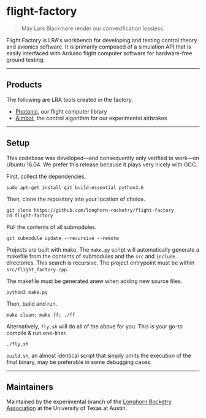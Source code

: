 # flight-factory

> May Lars Blackmore render our convexification lossless.

Flight Factory is LRA's workbench for developing and testing control theory and
avionics software. It is primarily composed of a simulation API that is easily
interfaced with Arduino flight computer software for hardware-free ground testing.

---

## Products

The following are LRA tools created in the factory.

* [Photonic](https://github.com/longhorn-rocketry/photonic), our flight computer
library
* [Aimbot](https://github.com/longhorn-rocketry/aimbot), the control algorithm
for our experimental airbrakes

---

## Setup

This codebase was developed⁠—and consequently only verified to work⁠—on
Ubuntu 16.04. We prefer this release because it plays very nicely with GCC.

First, collect the dependencies.

```
sudo apt-get install git build-essential python3.6
```

Then, clone the repository into your location of choice.

```
git clone https://github.com/longhorn-rocketry/flight-factory
cd flight-factory
```

Pull the contents of all submodules.

```
git submodule update --recursive --remote
```

Projects are built with make. The `make.py` script will automatically
generate a makefile from the contents of submodules and the `src` and `include`
directories. This search is recursive. The project entrypoint must be within
`src/flight_factory.cpp`.

The makefile must be generated anew when adding new source files.

```
python3 make.py
```

Then, build and run.

```
make clean; make ff; ./ff
```

Alternatively, `fly.sh` will do all of the above for you. This is your go-to
compile & run one-liner.

```
./fly.sh
```

`build.sh`, an almost identical script that simply omits the execution of the
final binary, may be preferable in some debugging cases.

---

## Maintainers

Maintained by the experimental branch of the
[Longhorn Rocketry Association](http://www.longhornrocketry.org/) at the
University of Texas at Austin.
